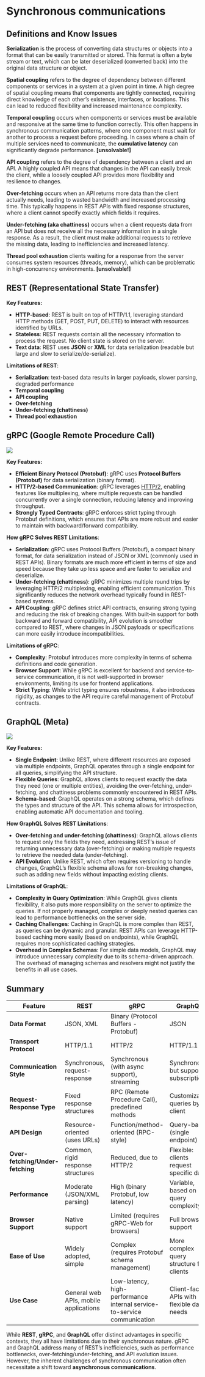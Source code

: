 # Synchronous communications

## Definitions and Know Issues

**Serialization** is the process of converting data structures or objects into a format that can be easily transmitted or stored. This format is often a byte stream or text, which can be later deserialized (converted back) into the original data structure or object.

**Spatial coupling** refers to the degree of dependency between different components or services in a system at a given point in time. A high degree of spatial coupling means that components are tightly connected, requiring direct knowledge of each other’s existence, interfaces, or locations. This can lead to reduced flexibility and increased maintenance complexity.

**Temporal coupling** occurs when components or services must be available and responsive at the same time to function correctly. This often happens in synchronous communication patterns, where one component must wait for another to process a request before proceeding. In cases where a chain of multiple services need to communicate, the **cumulative latency** can significantly degrade performance. **[unsolvable!]**

**API coupling** refers to the degree of dependency between a client and an API. A highly coupled API means that changes in the API can easily break the client, while a loosely coupled API provides more flexibility and resilience to changes.

**Over-fetching** occurs when an API returns more data than the client actually needs, leading to wasted bandwidth and increased processing time. This typically happens in REST APIs with fixed response structures, where a client cannot specify exactly which fields it requires.

**Under-fetching (aka chattiness)** occurs when a client requests data from an API but does not receive all the necessary information in a single response. As a result, the client must make additional requests to retrieve the missing data, leading to inefficiencies and increased latency.

**Thread pool exhaustion** clients waiting for a response from the server consumes system resources (threads, memory), which can be problematic in high-concurrency environments. **[unsolvable!]**

## REST (Representational State Transfer)

**Key Features:**

- **HTTP-based**: REST is built on top of HTTP/1.1, leveraging standard HTTP methods (GET, POST, PUT, DELETE) to interact with resources identified by URLs.
- **Stateless**: REST requests contain all the necessary information to process the request. No client state is stored on the server.
- **Text data**: REST uses **JSON** or **XML** for data serialization (readable but large and slow to serialize/de-serialize).

**Limitations of REST**:

- **Serialization**: text-based data results in larger payloads, slower parsing, degraded performance
- **Temporal coupling**
- **API coupling**
- **Over-fetching**
- **Under-fetching (chattiness)**
- **Thread pool exhaustion**


## gRPC (Google Remote Procedure Call)

![](images/rest-vs-grpc.webp)

**Key Features:**

- **Efficient Binary Protocol (Protobuf)**: gRPC uses **Protocol Buffers (Protobuf)** for data serialization (binary format).
- **HTTP/2-based Communication**: gRPC leverages [HTTP/2](https://www.cloudflare.com/learning/performance/http2-vs-http1.1/), enabling features like multiplexing, where multiple requests can be handled concurrently over a single connection, reducing latency and improving throughput.
- **Strongly Typed Contracts**: gRPC enforces strict typing through Protobuf definitions, which ensures that APIs are more robust and easier to maintain with backward/forward compatibility.

**How gRPC Solves REST Limitations**:

- **Serialization**: gRPC uses Protocol Buffers (Protobuf), a compact binary format, for data serialization instead of JSON or XML (commonly used in REST APIs). Binary formats are much more efficient in terms of size and speed because they take up less space and are faster to serialize and deserialize.
- **Under-fetching (chattiness)**: gRPC minimizes multiple round trips by leveraging HTTP/2 multiplexing, enabling efficient communication. This significantly reduces the network overhead typically found in REST-based systems.
- **API Coupling**: gRPC defines strict API contracts, ensuring strong typing and reducing the risk of breaking changes. With built-in support for both backward and forward compatibility, API evolution is smoother compared to REST, where changes in JSON payloads or specifications can more easily introduce incompatibilities.

**Limitations of gRPC**:

- **Complexity**: Protobuf introduces more complexity in terms of schema definitions and code generation.
- **Browser Support**: While gRPC is excellent for backend and service-to-service communication, it is not well-supported in browser environments, limiting its use for frontend applications.
- **Strict Typing**: While strict typing ensures robustness, it also introduces rigidity, as changes to the API require careful management of Protobuf contracts.

## GraphQL (Meta)

![](images/rest-vs-graphql.webp)

**Key Features:**

- **Single Endpoint**: Unlike REST, where different resources are exposed via multiple endpoints, GraphQL operates through a single endpoint for all queries, simplifying the API structure.
- **Flexible Queries**: GraphQL allows clients to request exactly the data they need (one or multiple entities), avoiding the over-fetching, under-fetching, and chattiness problems commonly encountered in REST APIs.
- **Schema-based**: GraphQL operates on a strong schema, which defines the types and structure of the API. This schema allows for introspection, enabling automatic API documentation and tooling.

**How GraphQL Solves REST Limitations**:

- **Over-fetching and under-fetching (chattiness)**: GraphQL allows clients to request only the fields they need, addressing REST’s issue of returning unnecessary data (over-fetching) or making multiple requests to retrieve the needed data (under-fetching).
- **API Evolution**: Unlike REST, which often requires versioning to handle changes, GraphQL’s flexible schema allows for non-breaking changes, such as adding new fields without impacting existing clients.

**Limitations of GraphQL**:

- **Complexity in Query Optimization**: While GraphQL gives clients flexibility, it also puts more responsibility on the server to optimize the queries. If not properly managed, complex or deeply nested queries can lead to performance bottlenecks on the server side.
- **Caching Challenges**: Caching in GraphQL is more complex than REST, as queries can be dynamic and granular. REST APIs can leverage HTTP-based caching more easily (based on endpoints), while GraphQL requires more sophisticated caching strategies.
- **Overhead in Complex Schemas**: For simple data models, GraphQL may introduce unnecessary complexity due to its schema-driven approach. The overhead of managing schemas and resolvers might not justify the benefits in all use cases.

## Summary

| **Feature**                        | **REST**                                      | **gRPC**                                     | **GraphQL**                                 |
|-------------------------------------|-----------------------------------------------|----------------------------------------------|---------------------------------------------|
| **Data Format**                     | JSON, XML                                     | Binary (Protocol Buffers - Protobuf)         | JSON                                        |
| **Transport Protocol**              | HTTP/1.1                                      | HTTP/2                                       | HTTP/1.1                                    |
| **Communication Style**             | Synchronous, request-response                 | Synchronous (with async support), streaming  | Synchronous, but supports subscriptions     |
| **Request-Response Type**           | Fixed response structures                     | RPC (Remote Procedure Call), predefined methods | Customizable queries by client             |
| **API Design**                      | Resource-oriented (uses URLs)                 | Function/method-oriented (RPC-style)         | Query-based (single endpoint)               |
| **Over-fetching/Under-fetching**    | Common, rigid response structures             | Reduced, due to HTTP/2                      | Flexible: clients request specific data     |
| **Performance**                     | Moderate (JSON/XML parsing)                   | High (binary Protobuf, low latency)          | Variable, based on query complexity         |
| **Browser Support**                 | Native support                                | Limited (requires gRPC-Web for browsers)     | Full browser support                        |
| **Ease of Use**                     | Widely adopted, simple                        | Complex (requires Protobuf schema management) | More complex query structure for clients    |
| **Use Case**                        | General web APIs, mobile applications         | Low-latency, high-performance internal service-to-service communication | Client-facing APIs with flexible data needs |

While **REST**, **gRPC**, and **GraphQL** offer distinct advantages in specific contexts, they all have limitations due to their synchronous nature. gRPC and GraphQL address many of REST’s inefficiencies, such as performance bottlenecks, over-fetching/under-fetching, and API evolution issues. However, the inherent challenges of synchronous communication often necessitate a shift toward **asynchronous communications**.